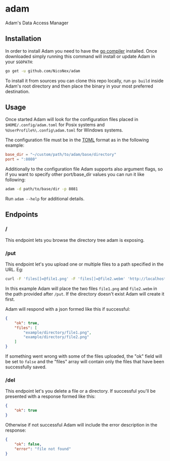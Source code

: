 # adam
Adam's Data Access Manager

## Installation
In order to install Adam you need to have the [go compiler](https://golang.org/) installed.
Once downloaded simply running this command will install or update Adam in your `$GOPATH`:
```bash
go get -u github.com/NicoNex/adam
```

To install it from sources you can clone this repo locally, run `go build` inside Adam's root directory and then place the binary in your most preferred destination.

## Usage
Once started Adam will look for the configuration files placed in `$HOME/.config/adam.toml` for Posix systems and `%UserProfile%\.config\adam.toml` for Windows systems.

The configuration file must be in the [TOML](https://toml.io/en/) format as in the following example:
```toml
base_dir = "~/custom/path/to/adam/base/directory"
port = ":8080"
```

Additionally to the configuration file Adam supports also argument flags, so if you want to specify other port/base_dir values you can run it like following:
```bash
adam -d path/to/base/dir -p 8081
```
Run `adam --help` for additional details.


## Endpoints

### /
This endpoint lets you browse the directory tree adam is exposing.

### /put
This endpoint let's you upload one or multiple files to a path specified in the URL.
Eg: 
```bash
curl -F 'files[]=@file1.png' -F 'files[]=@file2.webm' 'http://localhost:8080/put/example/directory' 
```

In this example Adam will place the two files `file1.png` and `file2.webm` in the path provided after `/put`.
If the directory doesn't exist Adam will create it first.

Adam will respond with a json formed like this if successful:
```json
{
	"ok": true,
	"files": [
		"example/directory/file1.png",
		"example/directory/file2.png"
	]
}
```

If something went wrong with some of the files uploaded, the "ok" field will be set to `false` and the "files" array will contain only the files that have been successfully saved.


### /del
This endpoint let's you delete a file or a directory.
If successful you'll be presented with a response formed like this:
```json
{
	"ok": true
}
```

Otherwise if not successful Adam will include the error description in the response:
```json
{
	"ok": false,
	"error": "file not found"
}
```
